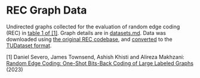# REC Graph Data

Undirected graphs collected for the evaluation of random edge coding (REC)
in [table 1 of [1]](https://arxiv.org/pdf/2305.09705#page=8). Graph details are in [datasets.md](datasets.md).
Data was downloaded using [the original REC codebase](https://github.com/dsevero/Random-Edge-Coding),
and [converted](export_to_TU_format.py) to the [TUDataset format](https://chrsmrrs.github.io/datasets/docs/format/).

[1] Daniel Severo, James Townsend, Ashish Khisti and Alireza Makhzani: 
[Random Edge Coding: One-Shot Bits-Back Coding of Large Labeled Graphs](https://arxiv.org/pdf/2305.09705) (2023)